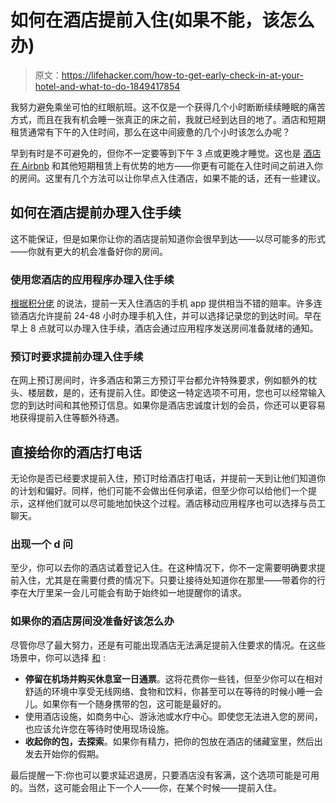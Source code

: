 # 如何在酒店提前入住(如果不能，该怎么办)

> 原文：<https://lifehacker.com/how-to-get-early-check-in-at-your-hotel-and-what-to-do-1849417854>

我努力避免乘坐可怕的红眼航班。这不仅是一个获得几个小时断断续续睡眠的痛苦方式，而且在我有机会睡一张真正的床之前，我就已经到达目的地了。酒店和短期租赁通常有下午的入住时间，那么在这中间疲惫的几个小时该怎么办呢？



早到有时是不可避免的，但你不一定要等到下午 3 点或更晚才睡觉。这也是 [酒店在 Airbnb](https://lifehacker.com/should-you-choose-a-hotel-or-an-airbnb-for-your-next-tr-1849114093) 和其他短期租赁上有优势的地方——你更有可能在入住时间之前进入你的房间。这里有几个方法可以让你早点入住酒店，如果不能的话，还有一些建议。

## 如何在酒店提前办理入住手续

这不能保证，但是如果你让你的酒店提前知道你会很早到达——以尽可能多的形式——你就有更大的机会准备好你的房间。

### 使用您酒店的应用程序办理入住手续

[根据积分佬](https://thepointsguy.com/news/practical-pointers-hotel-app/) 的说法，提前一天入住酒店的手机 app 提供相当不错的赔率。许多连锁酒店允许提前 24-48 小时办理手机入住，并可以选择记录您的到达时间。早在早上 8 点就可以办理入住手续，酒店会通过应用程序发送房间准备就绪的通知。

### 预订时要求提前办理入住手续

在网上预订房间时，许多酒店和第三方预订平台都允许特殊要求，例如额外的枕头、楼层数，是的，还有提前入住。即使这一特定选项不可用，您也可以经常输入您的到达时间和其他预订信息。如果你是酒店忠诚度计划的会员，你还可以更容易地获得提前入住等额外待遇。

## 直接给你的酒店打电话

无论你是否已经要求提前入住，预订时给酒店打电话，并提前一天到让他们知道你的计划和偏好。同样，他们可能不会做出任何承诺，但至少你可以给他们一个提示，这样他们就可以尽可能地加快这个过程。酒店移动应用程序也可以选择与员工聊天。

### 出现一个 d 问

至少，你可以去你的酒店试着登记入住。在这种情况下，你不一定需要明确要求提前入住，尤其是在需要付费的情况下。只要让接待处知道你在那里——带着你的行李在大厅里呆一会儿可能会有助于始终如一地提醒你的请求。

### 如果你的酒店房间没准备好该怎么办

尽管你尽了最大努力，还是有可能出现酒店无法满足提前入住要求的情况。在这些场景中，你可以选择 [和](https://lifehacker.com/what-to-do-when-you-arrive-too-early-to-check-into-your-1792644813) :

*   **停留在机场并购买休息室一日通票**。这将花费你一些钱，但至少你可以在相对舒适的环境中享受无线网络、食物和饮料，你甚至可以在等待的时候小睡一会儿。如果你有一个随身携带的包，这可能是最好的。
*   使用酒店设施，如商务中心、游泳池或水疗中心。即使您无法进入您的房间，也应该允许您在等待时使用现场设施。
*   **收起你的包，去探索**。如果你有精力，把你的包放在酒店的储藏室里，然后出发去开始你的假期。

最后提醒一下:你也可以要求延迟退房，只要酒店没有客满，这个选项可能是可用的。当然，这可能会阻止下一个人——你，在某个时候——提前入住。
